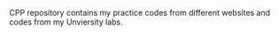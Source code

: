 CPP repository contains my practice codes from different websites and codes from my Unviersity labs. 
